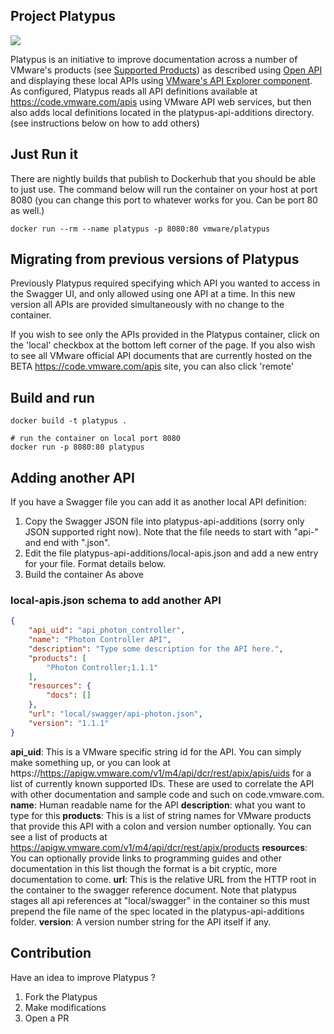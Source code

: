 ## Project Platypus
![](platypus.jpg)

Platypus is an initiative to improve documentation across a number of VMware's products (see [Supported Products](#supported-products)) as described using [Open API](https://openapis.org/) and displaying these local APIs using [VMware's API Explorer component](http://github.com/vmware/api-explorer/). As configured, Platypus reads all API definitions available at https://code.vmware.com/apis using VMware API web services, but then also adds local definitions 
located in the platypus-api-additions directory.  (see instructions below on how to add others)

## Just Run it
There are nightly builds that publish to Dockerhub that you should be able to just use.  The command below will run the container on your host at port 8080 (you can change this port to whatever works for you.  Can be port 80 as well.)

`docker run --rm --name platypus -p 8080:80 vmware/platypus`

## Migrating from previous versions of Platypus
Previously Platypus required specifying which API you wanted to access in the Swagger UI, and only allowed
using one API at a time.  In this new version all APIs are provided simultaneously with no change to the container.  

If you wish to see only the APIs provided in the Platypus container, click on the 'local' checkbox at the bottom left corner of the page.  If you also wish to see all VMware official API documents that are currently hosted on the BETA https://code.vmware.com/apis site, you can also click 'remote'

## Build and run

```shell
docker build -t platypus .
```

```shell
# run the container on local port 8080
docker run -p 8080:80 platypus
```

## Adding another API
If you have a Swagger file you can add it as another local API definition:
1. Copy the Swagger JSON file into platypus-api-additions (sorry only JSON supported right now).  Note that the 
file needs to start with "api-" and end with ".json".
2. Edit the file platypus-api-additions/local-apis.json and add a new entry for your file.  Format details below.
3. Build the container As above

### local-apis.json schema to add another API

```json
{
    "api_uid": "api_photon_controller", 
    "name": "Photon Controller API", 
    "description": "Type some description for the API here.",
    "products": [
        "Photon Controller;1.1.1"
    ], 
    "resources": {
        "docs": []
    }, 
    "url": "local/swagger/api-photon.json", 
    "version": "1.1.1"
}
```
**api_uid**: This is a VMware specific string id for the API.  You can simply make something up, or you can look at https://https://apigw.vmware.com/v1/m4/api/dcr/rest/apix/apis/uids for a list of currently known supported IDs.  These are used to correlate the API with other documentation and sample code and such on code.vmware.com.
**name**: Human readable name for the API
**description**: what you want to type for this
**products**: This is a list of string names for VMware products that provide this API with a colon and version number optionally.  You can see a list of products at https://apigw.vmware.com/v1/m4/api/dcr/rest/apix/products
**resources**: You can optionally provide links to programming guides and other documentation in this list though the format is a bit cryptic, more documentation to come.
**url**: This is the relative URL from the HTTP root in the container to the swagger reference document.  Note that 
platypus stages all api references at "local/swagger" in the container so this must prepend the file name of the spec
located in the platypus-api-additions folder.
**version**: A version number string for the API itself if any.

## Contribution

Have an idea to improve Platypus ?

1. Fork the Platypus
2. Make modifications
3. Open a PR
